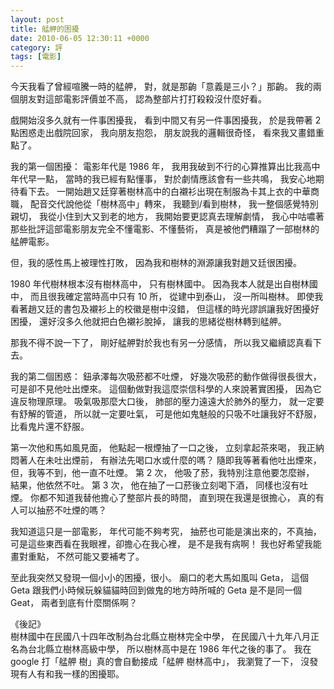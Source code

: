 ```yaml
---
layout: post
title: 艋舺的困擾
date: 2010-06-05 12:30:11 +0000
category: 評
tags: [電影]
---
```



今天我看了曾經喧騰一時的艋舺，
對，就是那齣「意義是三小？」那齣。
我的兩個朋友對這部電影評價並不高，
認為整部片打打殺殺沒什麼好看。

戲開始沒多久就有一件事困擾我，
看到中間又有另一件事困擾我，
於是我帶著 2 點困惑走出戲院回家，
我向朋友抱怨，
朋友說我的邏輯很奇怪，
看來我又畫錯重點了。

<!--more-->

我的第一個困擾：
電影年代是 1986 年，
我用我破到不行的心算推算出比我高中年代早一點，
當時的我已經有點懂事，
對於劇情應該會有一些共鳴，
我安心地期待看下去。
一開始趙又廷穿著樹林高中的白襯衫出現在制服為卡其上衣的中華商職，
配音交代說他從「樹林高中」轉來，
我聽到/看到樹林，
我一整個感覺特別親切，
我從小住到大又到老的地方，
我開始要更認真去理解劇情，
我心中咕噥著那些批評這部電影朋友完全不懂電影、不懂藝術，
真是被他們糟蹋了一部樹林的艋舺電影。

但，我的感性馬上被理性打敗，
因為我和樹林的淵源讓我對趙又廷很困擾。

1980 年代樹林根本沒有樹林高中，
只有樹林國中。
因為我本人就是出自樹林國中，
而且很我確定當時高中只有 10 所，
從建中到泰山，
沒一所叫樹林。
即使我看著趙又廷的書包及襯衫上的校徽是樹中沒錯，
但這樣的時光謬誤讓我好困擾好困擾，
還好沒多久他就把白色襯衫脫掉，
讓我的思緒從樹林轉到艋舺。

那我不得不說一下了，
剛好艋舺對於我也有另一分感情，
所以我又繼續認真看下去。

我的第二個困惑：
鈕承澤每次吸菸都不吐煙，
好幾次吸菸的動作做得很長很大，
可是卻不見他吐出煙來。
這個動做對我這麼崇信科學的人來說著實困擾，
因為它違反物理原理。
吸氣吸那麼大口後，
肺部的壓力遠遠大於肺外的壓力，
就一定要有舒解的管道，
所以就一定要吐氣，
可是他如鬼魅般的只吸不吐讓我好不舒服，
比看鬼片還不舒服。

第一次他和馬如風見面，
他點起一根煙抽了一口之後，
立刻拿起茶來喝，
我正納悶著人在未吐出煙前，
有辦法先喝口水或什麼的嗎？
隨即我等著看他吐出煙來，
但，我等不到，他一直不吐煙。
第 2 次，
他吸了菸，我特別注意他要怎麼辦，
結果，他依然不吐。
第 3 次，
他在抽了一口菸後立刻喝下酒，
同樣也沒有吐煙。
你都不知道我替他擔心了整部片長的時間，
直到現在我還是很擔心，
真的有人可以抽菸不吐煙的嗎？

我知道這只是一部電影，
年代可能不夠考究，
抽菸也可能是演出來的，不真抽，
可是這些東西看在我眼裡，卻擔心在我心裡，
是不是我有病啊！
我也好希望我能畫對重點，
不然可能又要補考了。

至此我突然又發現一個小小的困擾，很小。
廟口的老大馬如風叫 Geta，
這個 Geta 跟我們小時候玩躲貓貓時回到做鬼的地方時所喊的 Geta 是不是同一個 Geat，
兩者到底有什麼關係啊？


《後記》<br />
樹林國中在民國八十四年改制為台北縣立樹林完全中學，
在民國八十九年八月正名為台北縣立樹林高級中學，
所以樹林高中是在 1986 年代之後的事了。
我在 google 打「艋舺 樹」真的會自動接成「艋舺 樹林高中」，
我瀏覽了一下，
沒發現有人有和我一樣的困擾耶。
